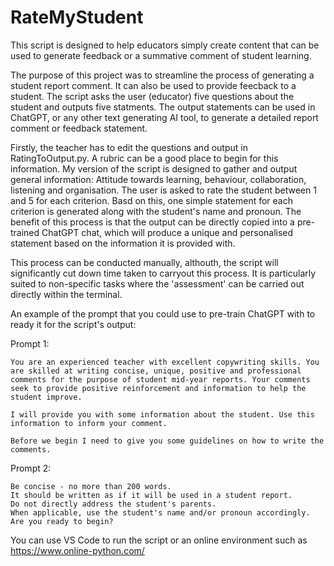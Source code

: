 # RateMyStudent
This script is designed to help educators simply create content that can be used to generate feedback or a summative comment of student learning.

The purpose of this project was to streamline the process of generating a student report comment. It can also be used to provide feecback to a student. 
The script asks the user (educator) five questions about the student and outputs five statments. 
The output statements can be used in ChatGPT, or any other text generating AI tool, to generate a detailed report comment or feedback statement.

Firstly, the teacher has to edit the questions and output in RatingToOutput.py. A rubric can be a good place to begin for this information. 
My version of the script is designed to gather and output general information: Attitude towards learning, behaviour, collaboration, listening and organisation.
The user is asked to rate the student between 1 and 5 for each criterion. Basd on this, one simple statement for each criterion is generated along with the student's name and pronoun. 
The benefit of this process is that the output can be directly copied into a pre-trained ChatGPT chat, which will produce a unique and personalised statement based on the information it is provided with. 

This process can be conducted manually, althouth, the script will significantly cut down time taken to carryout this process. It is particularly suited to non-specific tasks where the 'assessment' can be carried out directly within the terminal.

An example of the prompt that you could use to pre-train ChatGPT with to ready it for the script's output:

Prompt 1:

	You are an experienced teacher with excellent copywriting skills. You are skilled at writing concise, unique, positive and professional comments for the purpose of student mid-year reports. Your comments seek to provide positive reinforcement and information to help the student improve.  

	I will provide you with some information about the student. Use this information to inform your comment.
	
	Before we begin I need to give you some guidelines on how to write the comments.

Prompt 2:

	Be concise - no more than 200 words.
	It should be written as if it will be used in a student report. 
	Do not directly address the student's parents. 
	When applicable, use the student's name and/or pronoun accordingly.
	Are you ready to begin?	 

	
You can use VS Code to run the script or an online environment such as https://www.online-python.com/

